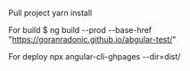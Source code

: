 Pull project
yarn install

For build 
$ ng build --prod --base-href "https://goranradonic.github.io/abgular-test/"

For deploy
npx angular-cli-ghpages --dir=dist/

